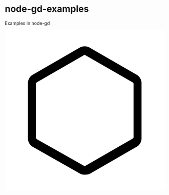 # node-gd-examples
Examples in node-gd

![node-gd logo animation](https://raw.githubusercontent.com/y-a-v-a/node-gd-examples/master/output/logo-anim.gif)
